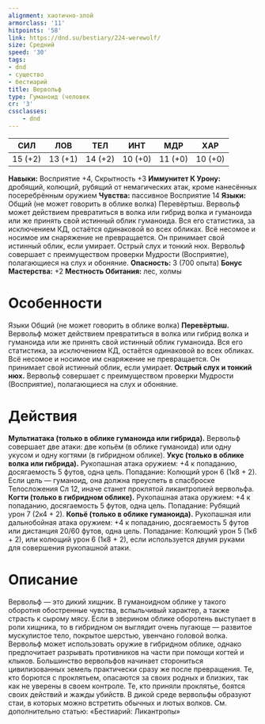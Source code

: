 ```yaml
---
alignment: хаотично-злой
armorclass: '11'
hitpoints: '58'
link: https://dnd.su/bestiary/224-werewolf/
size: Средний
speed: '30'
tags:
- dnd
- существо
- бестиарий
title: Вервольф
type: Гуманоид (человек
cr: '3'
cssclasses:
    - dnd
---
```



| СИЛ | ЛОВ | ТЕЛ | ИНТ | МДР | ХАР |
|---|---|---|---|---|---|
| 15 (+2) | 13 (+1) | 14 (+2) | 10 (+0) | 11 (+0) | 10 (+0) |
**Навыки:** Восприятие +4, Скрытность +3
**Иммунитет К Урону:** дробящий, колющий, рубящий от немагических атак, кроме нанесённых посеребрённым оружием
**Чувства:** пассивное Восприятие 14
**Языки:** Общий (не может говорить в облике волка)
Перевёртыш. Вервольф может действием превратиться в волка или гибрид волка и гуманоида или же принять свой истинный облик гуманоида. Вся его статистика, за исключением КД, остаётся одинаковой во всех обликах. Всё несомое и носимое им снаряжение не превращается. Он принимает свой истинный облик, если умирает.
Острый слух и тонкий нюх. Вервольф совершает с преимуществом проверки Мудрости (Восприятие), полагающиеся на слух и обоняние.
**Опасность:** 3 (700 опыта)
**Бонус Мастерства:** +2
**Местность Обитания:** лес, холмы


# Особенности
Языки Общий (не может говорить в облике волка)
**Перевёртыш.** Вервольф может действием превратиться в волка или гибрид волка и гуманоида или же принять свой истинный облик гуманоида. Вся его статистика, за исключением КД, остаётся одинаковой во всех обликах. Всё несомое и носимое им снаряжение не превращается. Он принимает свой истинный облик, если умирает.
**Острый слух и тонкий нюх.** Вервольф совершает с преимуществом проверки Мудрости (Восприятие), полагающиеся на слух и обоняние.


# Действия
**Мультиатака (только в облике гуманоида или гибрида).** Вервольф совершает две атаки: две копьём (в облике гуманоида) или одну укусом и одну когтями (в гибридном облике).
**Укус (только в облике волка или гибрида).** Рукопашная атака оружием: +4 к попаданию, досягаемость 5 футов, одна цель. Попадание: Колющий урон 6 (1к8 + 2). Если цель — гуманоид, она должна преуспеть в спасброске Телосложения Сл 12, иначе станет проклятой ликантропией вервольфа.
**Когти (только в гибридном облике).** Рукопашная атака оружием: +4 к попаданию, досягаемость 5 футов, одна цель. Попадание: Рубящий урон 7 (2к4 + 2).
**Копьё (только в облике гуманоида).** Рукопашная или дальнобойная атака оружием: +4 к попаданию, досягаемость 5 футов или дистанция 20/60 футов, одна цель. Попадание: Колющий урон 5 (1к6 + 2), или колющий урон 6 (1к8 + 2), если используется двумя руками для совершения рукопашной атаки.


# Описание
Вервольф — это дикий хищник. В гуманоидном облике у такого оборотня обостренные чувства, вспыльчивый характер, а также страсть к сырому мясу. Если в зверином облике оборотень выступает в роли хищника, то в гибридном он выглядит очень пугающе — развитое мускулистое тело, покрытое шерстью, увенчано головой волка. Вервольф может использовать оружие в гибридном облике, однако предпочитает разрывать противников на части при помощи когтей и клыков. Большинство вервольфов начинает сторониться цивилизованных земель практически сразу же после превращения. Те, кто борются с проклятьем, опасаются за своих родных и близких, так как не уверены в своем контроле. Те, кто приняли проклятье, боятся своих действий и жажды убийств. В дикой среде вервольфы образуют стаи, в которых можно встретить обычных и лютых волков. См. дополнительно статью: «Бестиарий: Ликантропы»